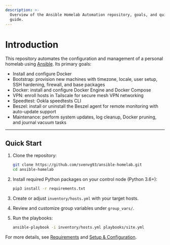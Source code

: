 ```yaml
---
description: >-
  Overview of the Ansible Homelab Automation repository, goals, and quick start
  guide.
---
```


# Introduction

This repository automates the configuration and management of a personal homelab using [Ansible](https://www.ansible.com/). Its primary goals:

* Install and configure Docker
* Bootstrap: provision new machines with timezone, locale, user setup, SSH hardening, firewall, and base packages
* Docker: install and configure Docker Engine and Docker Compose
* VPN: enroll hosts in Tailscale for secure mesh VPN networking
* Speedtest:  Ookla speedtests CLI
* Beszel: install or uninstall the Beszel agent for remote monitoring with auto-update support
* Maintenance: perform system updates, log cleanup, Docker pruning, and journal vacuum tasks

***

## Quick Start

1.  Clone the repository:

    ```bash
    git clone https://github.com/svenvg93/ansible-homelab.git
    cd ansible-homelab
    ```
2.  Install required Python packages on your control node (Python 3.6+):

    ```bash
    pip3 install -r requirements.txt
    ```
3. Create or adjust `inventory/hosts.yml` with your target hosts.
4. Review and customize group variables under `group_vars/`.
5.  Run the playbooks:

    ```bash
    ansible-playbook -i inventory/hosts.yml playbooks/site.yml
    ```

For more details, see [Requirements](requirements.md) and [Setup & Configuration](broken-reference).
